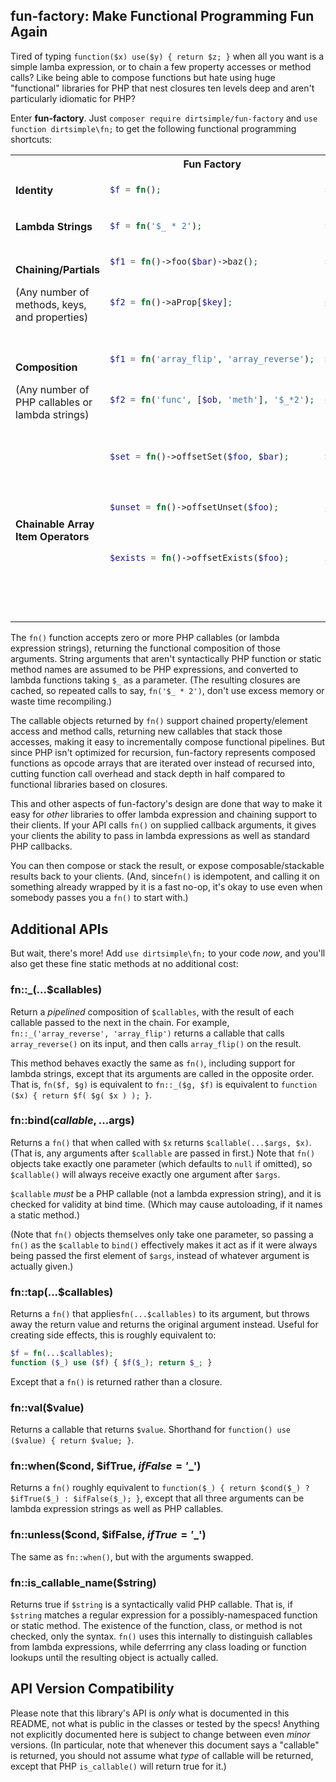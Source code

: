 ## fun-factory: Make Functional Programming Fun Again

Tired of typing `function($x) use($y) { return $z; }` when all you want is a simple lamba expression, or to chain a few property accesses or method calls?  Like being able to compose functions but hate using huge "functional" libraries for PHP that nest closures ten levels deep and aren't particularly idiomatic for PHP?

Enter **fun-factory**.  Just `composer require dirtsimple/fun-factory` and `use function dirtsimple\fn;` to get the following functional programming shortcuts:

<table>
<tr><th><th>Fun Factory<th>PHP Equivalent
<tr><td>

**Identity**

<td>

```php
$f = fn();
```

<td>

```php
$f = function ($arg=null) { return $arg; };
```

<tr style="display:none">
<tr><td>

**Lambda Strings**

<td>

```php
$f = fn('$_ * 2');
```

<td>

```php
$f = function ($arg=null) { return $arg * 2; };
```
<tr style="display:none">
<tr><td>

**Chaining/Partials**

(Any number of methods, keys, and properties)

<td valign="top">

```php
$f1 = fn()->foo($bar)->baz();



$f2 = fn()->aProp[$key];

​
```

<td>

```php
$f1 = function ($arg=null) use ($bar) {
    return $arg->foo($bar)->baz();
};

$f2 = function ($arg=null) use ($key) {
    return $arg->aProp[$key];
};
```
<tr style="display:none">
<tr><td>

**Composition**

(Any number of PHP callables or lambda strings)

<td valign="top">

```php
$f1 = fn('array_flip', 'array_reverse');



$f2 = fn('func', [$ob, 'meth'], '$_*2');

​
```

<td>

```php
$f1 = function ($arg=null) {
    return array_flip(array_reverse($arg));
};

$f2 = function ($arg=null) use ($ob) {
    return func($ob->meth($arg * 2));
};
```
<tr style="display:none">
<tr><td>

**Chainable Array Item Operators**

<td valign="top">

```php
$set = fn()->offsetSet($foo, $bar);




$unset = fn()->offsetUnset($foo);




$exists = fn()->offsetExists($foo);



​
```

<td>

```php
$set = function ($arg=null) use ($foo, $bar) {
    $arg[$foo] = $bar;
    return $arg;
};

$unset = function ($arg=null) use ($foo) {
    unset($arg[$foo]);
    return $arg;
};

$exists = function ($arg=null) use ($foo) {
    return is_array($arg)
        ? array_key_exists($foo, $arg)
        : $arg->offsetExists($foo);
};
```
</table>

The `fn()` function accepts zero or more PHP callables (or lambda expression strings), returning the functional composition of those arguments.  String arguments that aren't syntactically PHP function or static method names are assumed to be PHP expressions, and converted to lambda functions taking `$_` as a parameter.  (The resulting closures are cached, so repeated calls to say, `fn('$_ * 2')`, don't use excess memory or waste time recompiling.)

The callable objects returned by `fn()` support chained property/element access and method calls, returning new callables that stack those accesses, making it easy to incrementally compose functional pipelines.  But since PHP isn't optimized for recursion, fun-factory represents composed functions as opcode arrays that are iterated over instead of recursed into, cutting function call overhead and stack depth in half compared to functional libraries based on closures.

This and other aspects of fun-factory's design are done that way to make it easy for *other* libraries to offer lambda expression and chaining support to their clients.  If your API calls `fn()` on supplied callback arguments, it gives your clients the ability to pass in lambda expressions as well as standard PHP callbacks.

You can then compose or stack the result, or expose composable/stackable results back to your clients.  (And, since`fn()` is idempotent, and calling it on something already wrapped by it is a fast no-op, it's okay to use even when somebody passes you a `fn()` to start with.)

## Additional APIs

But wait, there's more!  Add `use dirtsimple\fn;` to your code *now*, and you'll also get these fine static methods at no additional cost:

### fn::_(...$callables)

Return a *pipelined* composition of `$callables`, with the result of each callable passed to the next in the chain.  For example, `fn::_('array_reverse', 'array_flip')` returns a callable that calls `array_reverse()` on its input, and then calls `array_flip()` on the result.

This method behaves exactly the same as `fn()`, including support for lambda strings, except that its arguments are called in the opposite order.  That is, `fn($f, $g)` is equivalent to `fn::_($g, $f)` is equivalent to `function ($x) { return $f( $g( $x ) ); }`.

### fn::bind($callable, ...$args)

Returns a `fn()` that when called with `$x` returns `$callable(...$args, $x)`.  (That is, any arguments after `$callable` are passed in first.)  Note that `fn()` objects take exactly one parameter (which defaults to `null` if omitted), so `$callable()` will always receive exactly one argument after `$args`.

`$callable` *must* be a PHP callable (not a lambda expression string), and it is checked for validity at bind time.  (Which may cause autoloading, if it names a static method.)

(Note that `fn()` objects themselves only take one parameter, so passing a `fn()` as the `$callable` to `bind()` effectively makes it act as if it were always being passed the first element of `$args`, instead of whatever argument is actually given.)

### fn::tap(...$callables)

Returns a `fn()` that applies`fn(...$callables)` to its argument, but throws away the return value and returns the original argument instead.  Useful for creating side effects, this is roughly equivalent to:

```php
$f = fn(...$callables);
function ($_) use ($f) { $f($_); return $_; }
```

Except that a `fn()` is returned rather than a closure.

### fn::val($value)

Returns a callable that returns `$value`.  Shorthand for `function() use ($value) { return $value; }`.

### fn::when($cond, $ifTrue, $ifFalse='$_')

Returns a `fn()` roughly equivalent to `function($_) { return $cond($_) ? $ifTrue($_) : $ifFalse($_); }`, except that all three arguments can be lambda expression strings as well as PHP callables.

### fn::unless($cond, $ifFalse, $ifTrue='$_')

The same as `fn::when()`, but with the arguments swapped.

### fn::is_callable_name($string)

Returns true if `$string` is a syntactically valid PHP callable.  That is, if `$string` matches a regular expression for a possibly-namespaced function or static method.  The existence of the function, class, or method is not checked, only the syntax.  `fn()` uses this internally to distinguish callables from lambda expressions, while deferrring any class loading or function lookups until the resulting object is actually called.

## API Version Compatibility

Please note that this library's API is *only* what is documented in this README, not what is public in the classes or tested by the specs!  Anything not explicitly documented here is subject to change between even *minor* versions.  (In particular, note that whenever this document says a "callable" is returned, you should not assume what *type* of callable will be returned, except that PHP `is_callable()` will return true for it.)
